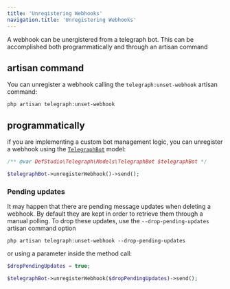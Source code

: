 ```yaml
---
title: 'Unregistering Webhooks'
navigation.title: 'Unregistering Webhooks'
---
```


A webhook can be unergistered from a telegraph bot. This can be accomplished both programmatically and through an artisan command

## artisan command

You can unregister a webhook calling the `telegraph:unset-webhook` artisan command:

```shell
php artisan telegraph:unset-webhook
```

## programmatically

if you are implementing a custom bot management logic, you can unregister a webhook using the [`TelegraphBot`](/docs/14.models/1.telegraph-bot.md) model:

```php
/** @var DefStudio\Telegraph\Models\TelegraphBot $telegraphBot */

$telegraphBot->unregisterWebhook()->send();
```


### Pending updates

It may happen that there are pending message updates when deleting a webhook. By default they are kept in order to retrieve them through a manual polling. To drop these updates, use the `--drop-pending-updates` artisan command option

```shell
php artisan telegraph:unset-webhook --drop-pending-updates
```

or using a parameter inside the method call:

```php
$dropPendingUpdates = true;

$telegraphBot->unregisterWebhook($dropPendingUpdates)->send();
```
